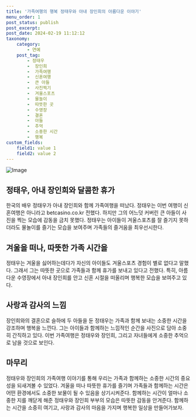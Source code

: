 ```yaml
---
title: '가족여행의 행복 정태우와 아내 장인희의 아름다운 이야기'
menu_order: 1
post_status: publish
post_excerpt: 
post_date: 2024-02-19 11:12:12
taxonomy:
    category:
        - 연예
    post_tag:
        - 정태우
        -  장인희
        -  가족여행
        -  신혼여행
        -  큰 아들
        -  사진찍기
        -  겨울스포츠
        -  물놀이
        -  따뜻한 곳
        -  수영장
        -  결혼
        -  아들
        -  추억
        -  소중한 시간
        -  행복
custom_fields:
    field1: value 1
    field2: value 2
---
```


![Image](https://mimgnews.pstatic.net/image/076/2024/02/13/2024021401000802200105341_20240213080107206.jpg?type=w540)

## 정태우, 아내 장인희와 달콤한 휴가
한국의 배우 정태우가 아내 장인희와 함께 가족여행을 떠났다. 정태우는 이번 여행이 신혼여행은 아니라고 betcasino.co.kr 전했다. 하지만 그의 어느덧 커버린 큰 아들이 사진을 찍는 모습에 감동을 금치 못했다. 정태우는 아이들이 겨울스포츠를 잘 즐기지 못하더라도 물놀이를 즐기는 모습을 보여주며 가족들의 즐거움을 최우선시한다.
## 겨울을 떠나, 따뜻한 가족 시간을
정태우는 겨울을 싫어하는데다가 자신의 아이들도 겨울스포츠 경험이 별로 없다고 말했다. 그래서 그는 따뜻한 곳으로 가족들과 함께 휴가를 보내고 있다고 전했다. 특히, 아름다운 수영장에서 아내 장인희를 안고 신혼 시절을 떠올리며 행복한 모습을 보여주고 있다.
## 사랑과 감사의 느낌
장인희와의 결혼으로 슬하에 두 아들을 둔 정태우는 가족과 함께 보내는 소중한 시간을 강조하며 행복을 느낀다. 그는 아이들과 함께하는 느낌적인 순간을 사진으로 담아 소중히 간직하고 있다. 이번 가족여행은 정태우와 장인희, 그리고 자녀들에게 소중한 추억으로 남을 것으로 보인다.
## 마무리
정태우와 장인희의 가족여행 이야기를 통해 우리는 가족과 함께하는 소중한 시간의 중요성을 되새겨볼 수 있었다. 겨울을 떠나 따뜻한 휴가를 즐기며 가족들과 함께하는 시간은 어떤 환경에서도 소중한 보물이 될 수 있음을 상기시켜준다. 함께하는 시간이 얼마나 소중한 지를 깨닫게 해준 정태우와 장인희 부부의 모습은 따뜻한 감동을 안겨준다. 함께하는 시간을 소중히 여기고, 사랑과 감사의 마음을 가지며 행복한 일상을 만들어가보자.

